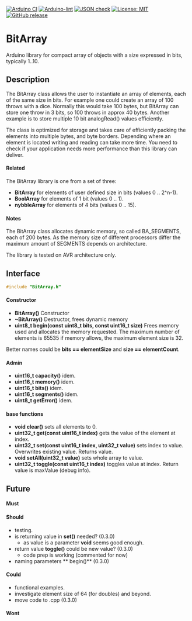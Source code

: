 
[![Arduino CI](https://github.com/RobTillaart/BitArray/workflows/Arduino%20CI/badge.svg)](https://github.com/marketplace/actions/arduino_ci)
[![Arduino-lint](https://github.com/RobTillaart/BitArray/actions/workflows/arduino-lint.yml/badge.svg)](https://github.com/RobTillaart/BitArray/actions/workflows/arduino-lint.yml)
[![JSON check](https://github.com/RobTillaart/BitArray/actions/workflows/jsoncheck.yml/badge.svg)](https://github.com/RobTillaart/BitArray/actions/workflows/jsoncheck.yml)
[![License: MIT](https://img.shields.io/badge/license-MIT-green.svg)](https://github.com/RobTillaart/BitArray/blob/master/LICENSE)
[![GitHub release](https://img.shields.io/github/release/RobTillaart/BitArray.svg?maxAge=3600)](https://github.com/RobTillaart/BitArray/releases)


# BitArray

Arduino library for compact array of objects with a size expressed in bits, typically 1..10.


## Description

The BitArray class allows the user to instantiate an array of elements, each of the same size in bits.
For example one could create an array of 100 throws with a dice. Normally this would take 100 bytes,
but BitArray can store one throw in 3 bits, so 100 throws in approx 40 bytes.
Another example is to store multiple 10 bit analogRead() values efficiently.

The class is optimized for storage and takes care of efficiently packing the elements 
into multiple bytes, and byte borders. Depending where an element is located writing and reading
can take more time. You need to check if your application needs more performance than
this library can deliver. 

#### Related

The BitArray library is one from a set of three:

- **BitArray** for elements of user defined size in bits (values 0 .. 2^n-1).
- **BoolArray** for elements of 1 bit (values 0 .. 1).
- **nybbleArray** for elements of 4 bits (values 0 .. 15).


#### Notes

The BitArray class allocates dynamic memory, so called BA_SEGMENTS, 
each of 200 bytes.
As the memory size of different processors differ the maximum amount of SEGMENTS 
depends on architecture.

The library is tested on AVR architecture only.


## Interface

```cpp
#include "BitArray.h"

```

#### Constructor

- **BitArray()** Constructor
- **~BitArray()** Destructor, frees dynamic memory
- **uint8_t begin(const uint8_t bits, const uint16_t size)** Frees memory used and allocates the memory requested. 
The maximum number of elements is 65535 if memory allows, 
the maximum element size is 32.

Better names could be **bits == elementSize** and **size == elementCount**.


#### Admin

- **uint16_t capacity()** idem.
- **uint16_t memory()** idem.
- **uint16_t bits()** idem.
- **uint16_t segments()** idem.
- **uint8_t  getError()** idem.


#### base functions

- **void clear()** sets all elements to 0.
- **uint32_t get(const uint16_t index)** gets the value of the element at index.
- **uint32_t set(const uint16_t index, uint32_t value)** sets index to value.
Overwrites existing value.
Returns value.
- **void setAll(uint32_t value)** sets whole array to value.
- **uint32_t toggle(const uint16_t index)** toggles value at index.
Return value is maxValue (debug info).


## Future

#### Must


#### Should

- testing.
- is returning value in **set()** needed? (0.3.0)
  - as value is a parameter **void** seems good enough.
- return value **toggle()** could be new value? (0.3.0)
  - code prep is working (commented for now)
- naming parameters ** begin()** (0.3.0)


#### Could

- functional examples.
- investigate element size of 64 (for doubles) and beyond.
- move code to .cpp (0.3.0)


#### Wont


